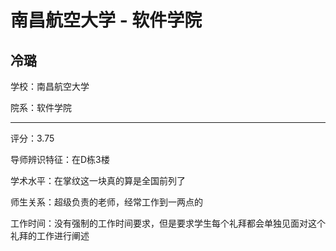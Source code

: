 # 南昌航空大学 - 软件学院

## 冷璐

学校：南昌航空大学

院系：软件学院

* * *

评分：3.75

导师辨识特征：在D栋3楼

学术水平：在掌纹这一块真的算是全国前列了

师生关系：超级负责的老师，经常工作到一两点的

工作时间：没有强制的工作时间要求，但是要求学生每个礼拜都会单独见面对这个礼拜的工作进行阐述